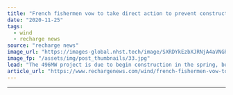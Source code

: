 ```yaml
---
title: "French fishermen vow to take direct action to prevent construction of Saint-Brieuc offshore wind farm"
date: "2020-11-25"
tags: 
  - wind
  - recharge news
source: "recharge news"
image_url: "https://images-global.nhst.tech/image/SXRDYkEzbXJRNjA4aVNGRlQ5WUpKVzZOWnpSYTFUUm1WbmVFWFFaVWMxVT0=/nhst/binary/9c6b00d714eb514b3564bdf3c0fe60ca"
image_fp: "/assets/img/post_thumbnails/33.jpg"
lead: "The 496MW project is due to begin construction in the spring, but local fishermen say they would rather than die than allow it to go ahead"
article_url: "https://www.rechargenews.com/wind/french-fishermen-vow-to-take-direct-action-to-prevent-construction-of-saint-brieuc-offshore-wind-farm/2-1-919130"
---
```


---
